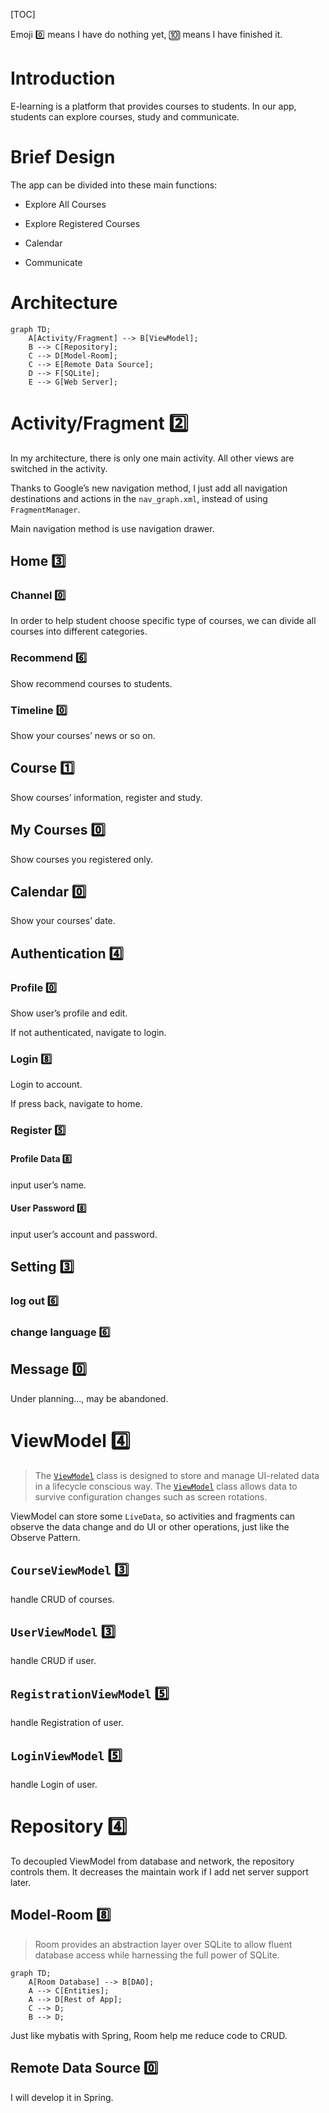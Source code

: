 [TOC]

Emoji :zero: means I have do nothing yet, :keycap_ten: means I have finished it.

# Introduction

E-learning is a platform that provides courses to students. In our app, students can explore courses, study and communicate.

# Brief Design

The app can be divided into these main functions:

- Explore All Courses

- Explore Registered Courses

- Calendar

- Communicate

# Architecture

```mermaid
graph TD;
	A[Activity/Fragment] --> B[ViewModel];
	B --> C[Repository];
	C --> D[Model-Room];
	C --> E[Remote Data Source];
	D --> F[SQLite];
	E --> G[Web Server];
```

# Activity/Fragment :two:

In my architecture, there is only one main activity. All other views are switched in the activity.
	
Thanks to Google’s new navigation method, I just add all navigation destinations and actions in the `nav_graph.xml`, instead of using `FragmentManager`.
	
Main navigation method is use navigation drawer.

## Home :three:

### Channel :zero:

In order to help student choose specific type of courses, we can divide all courses into different categories.

### Recommend :six:

Show recommend courses to students.

### Timeline :zero:

Show your courses’ news or so on.

## Course :one:

Show courses’ information, register and study.

## My Courses :zero:

Show courses you registered only.

## Calendar :zero:

Show your courses’ date.

## Authentication :four:

### Profile :zero:

Show user’s profile and edit.

If not authenticated, navigate to login.

### Login :eight:

Login to account.

If press back, navigate to home.

### Register :five:

#### Profile Data :eight:

input user’s name.

#### User Password :eight:

input user’s account and password.

## Setting :three:

### log out :six:

### change language :six:

## Message :zero:

Under planning..., may be abandoned.

# ViewModel :four:

> The [`ViewModel`][ViewModel] class is designed to store and manage UI-related data in a lifecycle conscious way. The [`ViewModel`][ViewModel] class allows data to survive configuration changes such as screen rotations. 

ViewModel can store some `LiveData`, so activities and fragments can observe the data change and do UI or other operations, just like the Observe Pattern.

## `CourseViewModel` :three:

handle CRUD of courses.

## `UserViewModel` :three:

handle CRUD if user.

## `RegistrationViewModel` :five:

handle Registration of user.

## `LoginViewModel` :five:

handle Login of user.

# Repository :four:

To decoupled ViewModel from database and network, the repository controls them.  It decreases the maintain work if I add net server support later.
	
## Model-Room :eight:

> Room provides an abstraction layer over SQLite to allow fluent database access while harnessing the full power of SQLite. 

```mermaid
graph TD;
	A[Room Database] --> B[DAO];
	A --> C[Entities];
	A --> D[Rest of App];
	C --> D;
	B --> D;
```

Just like mybatis with Spring, Room help me reduce code to CRUD.
	

## Remote Data Source :zero:

I will develop it in Spring.

[ViewModel]: https://developer.android.com/reference/androidx/lifecycle/ViewModel.html

